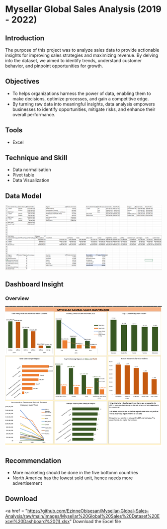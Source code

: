 # Mysellar Global Sales Analysis (2019 - 2022)

## Introduction
The purpose of this project was to analyze sales data to provide actionable insights for improving sales strategies and maximizing revenue. By delving into the dataset, we aimed to identify trends, understand customer behavior, and pinpoint opportunities for growth.

## Objectives
- To helps organizations harness the power of data, enabling them to make decisions, optimize processes, and gain a competitive edge.
- By turning raw data into meaningful insights, data analysis empowers businesses to identify opportunities, mitigate risks, and enhance their overall performance.

## Tools
- Excel

## Technique and Skill
- Data normalisation
- Pivot table
- Data Visualization
  
## Data Model
![Data Model](https://github.com/EzinneObisesan/Mysellar-Global-Sales-Analysis/blob/main/images/Screenshot%202024-08-12%20170829.png)

## Dashboard Insight
### Overview
![Overview Dashboard](https://github.com/EzinneObisesan/Mysellar-Global-Sales-Analysis/blob/main/images/Screenshot%20(25).png)

## Recommendation 
- More marketing should be done in the five bottonm countries
- North America has the lowest sold unit, hence needs more advertisement 

## Download
<a href = "https://github.com/EzinneObisesan/Mysellar-Global-Sales-Analysis/raw/main/images/Mysellar%20Global%20Sales%20Dataset%20Excel%20Dashboard%20(1).xlsx" Download the Excel file <a/>

